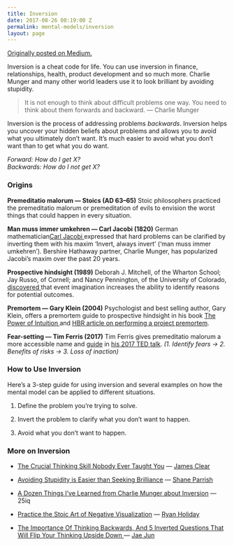 ```yaml
---
title: Inversion
date: 2017-08-26 08:19:00 Z
permalink: mental-models/inversion
layout: page
---
```


[Originally posted on Medium.](https://medium.com/the-mission/inversion-how-smart-people-consistently-avoid-looking-dumb-f477444d8cd8)

Inversion is a cheat code for life. You can use inversion in finance, relationships, health, product development and so much more. Charlie Munger and many other world leaders use it to look brilliant by avoiding stupidity.

> It is not enough to think about difficult problems one way. You need to think about them forwards and backward. — Charlie Munger

Inversion is the process of addressing problems *backwards*. Inversion helps you uncover your hidden beliefs about problems and allows you to avoid what you ultimately don’t want. It’s much easier to avoid what you don’t want than to get what you do want.

*Forward: How do I get X?\
Backwards: How do I not get X?*

### Origins

**Premeditatio malorum — Stoics (AD 63–65)**
Stoic philosophers practiced the premeditatio malorum or premeditation of evils to envision the worst things that could happen in every situation.

**Man muss immer umkehren — Carl Jacobi (1820)**
German mathematician[Carl Jacobi ](https://en.wikipedia.org/wiki/Carl_Gustav_Jacob_Jacobi)expressed that hard problems can be clarified by inverting them with his maxim ‘Invert, always invert’ (‘man muss immer umkehren’). Bershire Hathaway partner, Charlie Munger, has popularized Jacobi’s maxim over the past 20 years.

**Prospective hindsight (1989)**
Deborah J. Mitchell, of the Wharton School; Jay Russo, of Cornell; and Nancy Pennington, of the University of Colorado, [discovered ](http://onlinelibrary.wiley.com/doi/10.1002/bdm.3960020103/abstract)that event imagination increases the ability to identify reasons for potential outcomes.

**Premortem — Gary Klein (2004)**
Psychologist and best selling author, Gary Klein, offers a premortem guide to prospective hindsight in his book [The Power of Intuition ](https://www.amazon.com/Power-Intuition-Feelings-Better-Decisions/dp/0385502893)and [HBR article on performing a project premortem](https://hbr.org/2007/09/performing-a-project-premortem).

**Fear-setting — Tim Ferris (2017)**
Tim Ferris gives premeditatio malorum a more accessible name and [guide](http://www.businessinsider.com/tim-ferriss-fear-setting-2017-6) in [his 2017 TED talk](https://tim.blog/2017/05/15/fear-setting/). *(1. Identify fears → 2. Benefits of risks → 3. Loss of inaction)*

### How to Use Inversion

Here’s a 3-step guide for using inversion and several examples on how the mental model can be applied to different situations.

1. Define the problem you’re trying to solve.

2. Invert the problem to clarify what you don’t want to happen.

3. Avoid what you don’t want to happen.

### More on Inversion

* [The Crucial Thinking Skill Nobody Ever Taught You](http://jamesclear.com/inversion) — [James Clear](https://medium.com/u/528e9a6004d8)

* [Avoiding Stupidity is Easier than Seeking Brilliance](https://www.farnamstreetblog.com/2014/06/avoiding-stupidity/) — [Shane Parrish](https://medium.com/u/4e1546c1a1a1)

* [A Dozen Things I’ve Learned from Charlie Munger about Inversion](https://25iq.com/2015/09/12/a-dozen-things-ive-learned-from-charlie-munger-about-inversion-including-the-importance-of-being-consistently-not-stupid-2/) — 25iq

* [Practice the Stoic Art of Negative Visualization](https://ryanholiday.net/practice-the-stoic-art-of-negative-visualization/ "Practice the Stoic Art of Negative Visualization") — [Ryan Holiday](https://medium.com/u/2e2701ae378f)

* [The Importance Of Thinking Backwards, And 5 Inverted Questions That Will Flip Your Thinking Upside Down ](https://www.oldschoolvalue.com/blog/investing-perspective/invert-always-invert/)— [Jae Jun](https://medium.com/u/493b01d47eb8)